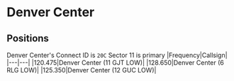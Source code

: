 # Denver Center
## Positions
Denver Center's Connect ID is ```20C```
Sector 11 is primary
|Frequency|Callsign|
|---|---|
|120.475|Denver Center (11 GJT LOW)|
|128.650|Denver Center (6 RLG LOW)|
|125.350|Denver Center (12 GUC LOW)|

